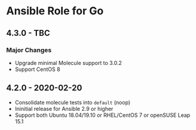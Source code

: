 # Ansible Role for Go

## 4.3.0 - TBC

### Major Changes

  - Upgrade minimal Molecule support to 3.0.2
  - Support CentOS 8

## 4.2.0 - 2020-02-20

  - Consolidate molecule tests into `default` (noop)
  - Ininitial release for Ansible 2.9 or higher
  - Support both Ubuntu 18.04/19.10 or RHEL/CentOS 7 or openSUSE Leap 15.1
